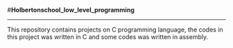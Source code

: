 #**Holbertonschool_low_level_programming**
___
This repository contains projects on C programming language, the codes in this project was written in C and some codes was written in assembly.
